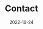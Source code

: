 ---
title: Contact
date: 2022-10-24

type: landing

sections:
  - block: contact
    content:
      title: Contact
      text: |-
        <br> <span style="font-size:95%">저희 집에 놀러오세요.</span> <br>
      email: bjl5029@gmial.com
      phone: +82-10-8784-2119
      address:
        street: 동부로 10번길 55
        city: 대전광역시
        postcode: '	34676'
        country: 대한민국
        country_code: KO
      coordinates:
        latitude: '36.316913'
        longitude: '127.458272'
      directions:
      #contact_links:
      #  - icon: comments
      #    icon_pack: fas
      #    name: Discuss on Forum
      #    link: 'https://discourse.gohugo.io'

      # Automatically link email and phone or display as text?
      autolink: true

      # # Email form provider
      # form:
      #   provider: netlify
      #   formspree:
      #     id:
      #   netlify:
      #     # Enable CAPTCHA challenge to reduce spam?
      #     captcha: true
    design:
      columns: '3'
---